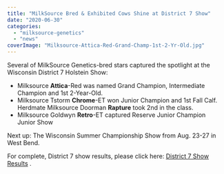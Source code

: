 ```yaml
---
title: "MilkSource Bred & Exhibited Cows Shine at District 7 Show"
date: "2020-06-30"
categories: 
  - "milksource-genetics"
  - "news"
coverImage: "Milksource-Attica-Red-Grand-Champ-1st-2-Yr-Old.jpg"
---
```


Several of MilkSource Genetics-bred stars captured the spotlight at the Wisconsin District 7 Holstein Show:

- Milksource **Attica**\-Red was named Grand Champion, Intermediate Champion and 1st 2-Year-Old.
- Milksource Tstorm **Chrome**\-ET won Junior Champion and 1st Fall Calf. Herdmate Milksource Doorman **Rapture** took 2nd in the class.
- Milksource Goldwyn **Retro**\-ET captured Reserve Junior Champion Junior Show

Next up: The Wisconsin Summer Championship Show from Aug. 23-27 in West Bend.

For complete, District 7 show results, please click here: [District 7 Show Results](https://www.cowsmo.com/events/wisconsin-district-7-show-2020/?fbclid=IwAR3NQbipWc8OYzGQn8VQcQ8lpSAplIl8p9Y2eZ1FGx6NerWGrXLdk09vINE "https://www.cowsmo.com/events/wisconsin-district-7-show-2020/?fbclid=IwAR3NQbipWc8OYzGQn8VQcQ8lpSAplIl8p9Y2eZ1FGx6NerWGrXLdk09vINE") ​​​​​​​.

